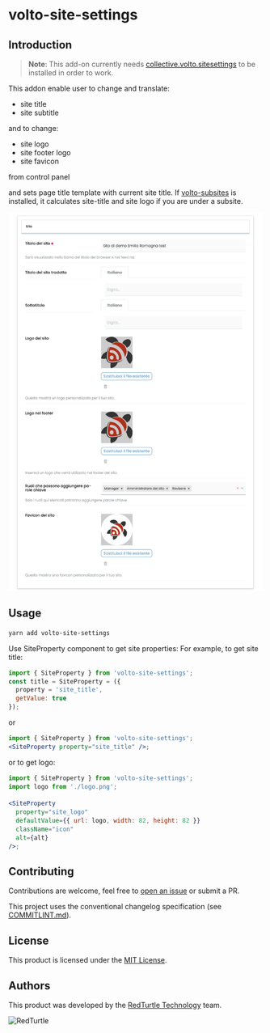 # volto-site-settings

## Introduction

> **Note**: This add-on currently needs [collective.volto.sitesettings](https://github.com/collective/collective.volto.sitesettings) to be installed in order to work.

This addon enable user to change and translate:

- site title
- site subtitle

and to change:

- site logo
- site footer logo
- site favicon

from control panel

and sets page title template with current site title.
If [volto-subsites](https://github.com/collective/collective.volto.subsites) is installed, it calculates site-title and site logo if you are under a subsite.

![image](./assets/controlpanel.png)

## Usage

```bash
yarn add volto-site-settings
```

Use SiteProperty component to get site properties:
For example, to get site title:

```jsx
import { SiteProperty } from 'volto-site-settings';
const title = SiteProperty = ({
  property = 'site_title',
  getValue: true
});
```

or

```jsx
import { SiteProperty } from 'volto-site-settings';
<SiteProperty property="site_title" />;
```

or to get logo:

```jsx
import { SiteProperty } from 'volto-site-settings';
import logo from './logo.png';

<SiteProperty
  property="site_logo"
  defaultValue={{ url: logo, width: 82, height: 82 }}
  className="icon"
  alt={alt}
/>;
```

## Contributing

Contributions are welcome, feel free to [open an issue](https://github.com/collective/volto-site-settings/issues) or submit a PR.

This project uses the conventional changelog specification (see [COMMITLINT.md](./COMMITLINT.md)).

## License

This product is licensed under the [MIT License](./LICENSE).

## Authors

This product was developed by the [RedTurtle Technology](https://www.redturtle.it) team.

![RedTurtle](https://avatars1.githubusercontent.com/u/1087171?s=100&v=4)
